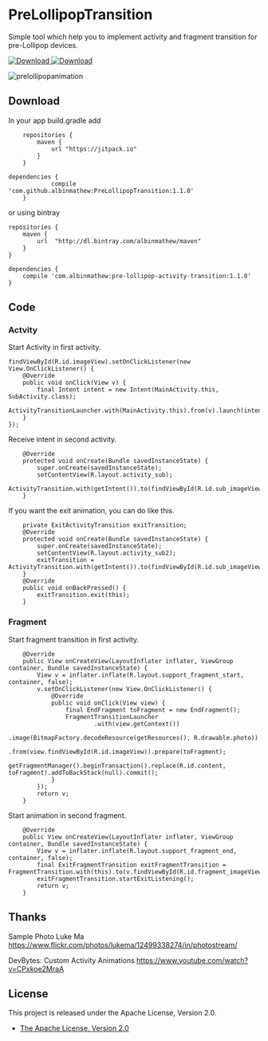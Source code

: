 # PreLollipopTransition
Simple tool which help you to implement activity and fragment transition for pre-Lollipop devices.

[ ![Download](https://api.bintray.com/packages/albinmathew/maven/PreLollipopTransition/images/download.svg) ](https://bintray.com/albinmathew/maven/PreLollipopTransition/_latestVersion)  [ ![Download](https://img.shields.io/github/release/albinmathew/PreLollipopTransition.svg?label=JitPack) ](https://jitpack.io/#albinmathew/PreLollipopTransition/1.1.0)

![prelollipopanimation](https://cloud.githubusercontent.com/assets/1386930/7614211/53ca12d8-f9d0-11e4-8b98-b6d98272f67d.gif)

## Download
In your app build.gradle add

```
	repositories {
	    maven {
	        url "https://jitpack.io"
	    }
	}
```
```
dependencies {
	        compile 'com.github.albinmathew:PreLollipopTransition:1.1.0'
	}
```
or using bintray

```
repositories {
    maven {
        url  "http://dl.bintray.com/albinmathew/maven"
    }
}
```

```
dependencies {
    compile 'com.albinmathew:pre-lollipop-activity-transition:1.1.0'
}
```

## Code
### Actvity
Start Activity in first activity.

```
findViewById(R.id.imageView).setOnClickListener(new View.OnClickListener() {
    @Override
    public void onClick(View v) {
        final Intent intent = new Intent(MainActivity.this, SubActivity.class);
        ActivityTransitionLauncher.with(MainActivity.this).from(v).launch(intent);
    }
});
```

Receive intent in second activity.

```
    @Override
    protected void onCreate(Bundle savedInstanceState) {
        super.onCreate(savedInstanceState);
        setContentView(R.layout.activity_sub);
        ActivityTransition.with(getIntent()).to(findViewById(R.id.sub_imageView)).start(savedInstanceState);
    }
```

If you want the exit animation, you can do like this.
```
    private ExitActivityTransition exitTransition;
    @Override
    protected void onCreate(Bundle savedInstanceState) {
        super.onCreate(savedInstanceState);
        setContentView(R.layout.activity_sub2);
        exitTransition = ActivityTransition.with(getIntent()).to(findViewById(R.id.sub_imageView)).start(savedInstanceState);
    }
    @Override
    public void onBackPressed() {
        exitTransition.exit(this);
    }
```

### Fragment
Start fragment transition in first activity.
```
    @Override
    public View onCreateView(LayoutInflater inflater, ViewGroup container, Bundle savedInstanceState) {
        View v = inflater.inflate(R.layout.support_fragment_start, container, false);
        v.setOnClickListener(new View.OnClickListener() {
            @Override
            public void onClick(View view) {
                final EndFragment toFragment = new EndFragment();
                FragmentTransitionLauncher
                        .with(view.getContext())
                        .image(BitmapFactory.decodeResource(getResources(), R.drawable.photo))
                        .from(view.findViewById(R.id.imageView)).prepare(toFragment);
                getFragmentManager().beginTransaction().replace(R.id.content, toFragment).addToBackStack(null).commit();
            }
        });
        return v;
    }
```

Start animation in second fragment.
```
    @Override
    public View onCreateView(LayoutInflater inflater, ViewGroup container, Bundle savedInstanceState) {
        View v = inflater.inflate(R.layout.support_fragment_end, container, false);
        final ExitFragmentTransition exitFragmentTransition = FragmentTransition.with(this).to(v.findViewById(R.id.fragment_imageView)).start(savedInstanceState);
        exitFragmentTransition.startExitListening();
        return v;
    }
```

## Thanks
Sample Photo
Luke Ma
https://www.flickr.com/photos/lukema/12499338274/in/photostream/

DevBytes: Custom Activity Animations
https://www.youtube.com/watch?v=CPxkoe2MraA

## License

This project is released under the Apache License, Version 2.0.

* [The Apache License, Version 2.0](http://www.apache.org/licenses/LICENSE-2.0)